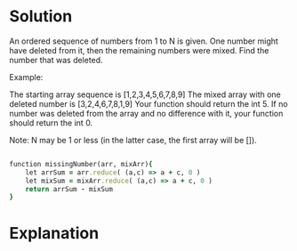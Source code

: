 # Solution

An ordered sequence of numbers from 1 to N is given. One number might have deleted from it, then the remaining numbers were mixed. Find the number that was deleted.

Example:

The starting array sequence is [1,2,3,4,5,6,7,8,9]
The mixed array with one deleted number is [3,2,4,6,7,8,1,9]
Your function should return the int 5.
If no number was deleted from the array and no difference with it, your function should return the int 0.

Note: N may be 1 or less (in the latter case, the first array will be []).

```ruby

function missingNumber(arr, mixArr){
    let arrSum = arr.reduce( (a,c) => a + c, 0 )
    let mixSum = mixArr.reduce( (a,c) => a + c, 0 )
    return arrSum - mixSum
}

```

# Explanation



